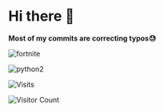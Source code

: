 # Hi there 👋
**Most of my commits are correcting typos😓**


![fortnite](https://github.com/user-attachments/assets/b3f0d5b0-f8f3-41cc-88ba-eaa90930eecc)


![python2](https://github.com/user-attachments/assets/33acc7ac-52ba-4345-88ea-3495edc3f5a4)



![Visits](https://komarev.com/ghpvc/?username=mirbyte&color=22a153&style=flat&abbreviated=true&label=PROFILE+VIEWS++)
<!--blue 5757ff-->


![Visitor Count](https://hit.yhype.me/github/profile?account_id=83219244)
